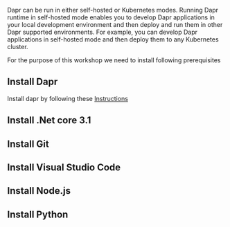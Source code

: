 Dapr can be run in either self-hosted or Kubernetes modes. Running Dapr runtime in self-hosted mode enables you to develop Dapr applications in your local development environment and then deploy and run them in other Dapr supported environments. For example, you can develop Dapr applications in self-hosted mode and then deploy them to any Kubernetes cluster.

For the purpose of this workshop we need to install following prerequisites

 
## Install Dapr
Install dapr by following these [Instructions](https://github.com/dapr/docs/blob/master/getting-started/environment-setup.md)

## Install .Net core 3.1

## Install Git

## Install Visual Studio Code

## Install Node.js

## Install Python
